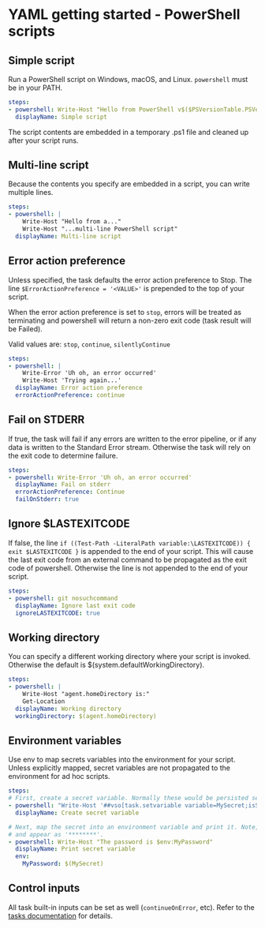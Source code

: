 # YAML getting started - PowerShell scripts

## Simple script

Run a PowerShell script on Windows, macOS, and Linux. `powershell` must be in your PATH.

```yaml
steps:
- powershell: Write-Host "Hello from PowerShell v$($PSVersionTable.PSVersion.Major)"
  displayName: Simple script
```

The script contents are embedded in a temporary .ps1 file and cleaned up after your script runs.

## Multi-line script

Because the contents you specify are embedded in a script, you can write multiple lines.

```yaml
steps:
- powershell: |
    Write-Host "Hello from a..."
    Write-Host "...multi-line PowerShell script"
  displayName: Multi-line script
```

## Error action preference

Unless specified, the task defaults the error action preference to Stop. The line
`$ErrorActionPreference = '<VALUE>'` is prepended to the top of your script.

When the error action preference is set to `stop`, errors will be treated as terminating and
powershell will return a non-zero exit code (task result will be Failed).

Valid values are: `stop`, `continue`, `silentlyContinue`

```yaml
steps:
- powershell: |
    Write-Error 'Uh oh, an error occurred'
    Write-Host 'Trying again...'
  displayName: Error action preference
  errorActionPreference: continue
```

## Fail on STDERR

If true, the task will fail if any errors are written to the error pipeline, or if any data
is written to the Standard Error stream. Otherwise the task will rely on the exit code to
determine failure.

```yaml
steps:
- powershell: Write-Error 'Uh oh, an error occurred'
  displayName: Fail on stderr
  errorActionPreference: Continue
  failOnStderr: true
```

## Ignore $LASTEXITCODE

If false, the line `if ((Test-Path -LiteralPath variable:\LASTEXITCODE)) { exit $LASTEXITCODE }`
is appended to the end of your script. This will cause the last exit code from an external command
to be propagated as the exit code of powershell. Otherwise the line is not appended to the end of your script.

```yaml
steps:
- powershell: git nosuchcommand
  displayName: Ignore last exit code
  ignoreLASTEXITCODE: true
```

## Working directory

You can specify a different working directory where your script is invoked. Otherwise the default is $(system.defaultWorkingDirectory).

```yaml
steps:
- powershell: |
    Write-Host "agent.homeDirectory is:"
    Get-Location
  displayName: Working directory
  workingDirectory: $(agent.homeDirectory)
```

## Environment variables

Use env to map secrets variables into the environment for your script. Unless explicitly mapped,
secret variables are not propagated to the environment for ad hoc scripts.

```yaml
steps:
# First, create a secret variable. Normally these would be persisted securely by the definition.
- powershell: "Write-Host '##vso[task.setvariable variable=MySecret;isSecret=true]My secret value'"
  displayName: Create secret variable

# Next, map the secret into an environment variable and print it. Note, secrets are masked in the log
# and appear as '********'.
- powershell: Write-Host "The password is $env:MyPassword"
  displayName: Print secret variable
  env:
    MyPassword: $(MySecret)
```

## Control inputs

All task built-in inputs can be set as well (`continueOnError`, etc). Refer to the [tasks documentation](yamlgettingstarted-tasks.md) for details.
